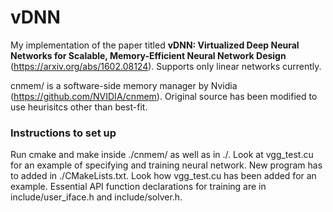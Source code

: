 # vDNN
My implementation of the paper titled **vDNN: Virtualized Deep Neural Networks for Scalable, Memory-Efficient Neural Network Design** (https://arxiv.org/abs/1602.08124). Supports only linear networks currently.

cnmem/ is a software-side memory manager by Nvidia (https://github.com/NVIDIA/cnmem). Original source has been modified to use heurisitcs other than best-fit.

### Instructions to set up
Run cmake and make inside ./cnmem/ as well as in ./. Look at vgg_test.cu for an example of specifying and training neural network. New program has to added in ./CMakeLists.txt. Look how vgg_test.cu has been added for an example. Essential API function declarations for training are in include/user_iface.h and include/solver.h. 
